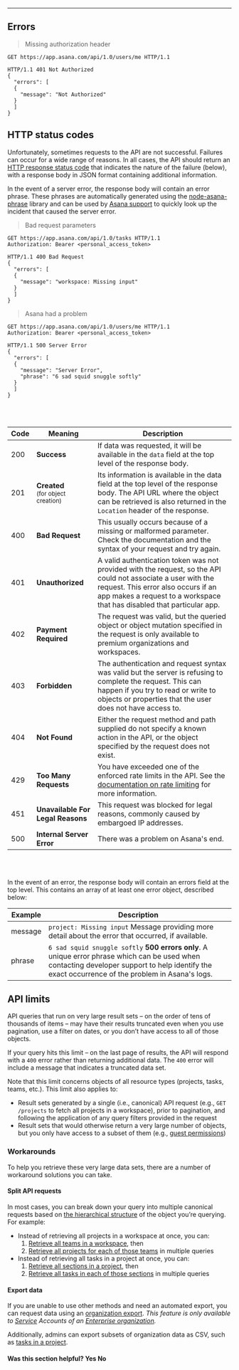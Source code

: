 <hr class="full-line">
<section>

# Errors

> Missing authorization header

```http
GET https://app.asana.com/api/1.0/users/me HTTP/1.1
```
```http
HTTP/1.1 401 Not Authorized
{
  "errors": [
  {
    "message": "Not Authorized"
  }
  ]
}
```

## HTTP status codes

Unfortunately, sometimes requests to the API are not successful. Failures can occur for a wide range of reasons. In all cases,
the API should return an [HTTP response status code](https://developer.mozilla.org/en-US/docs/Web/HTTP/Status) that indicates
the nature of the failure (below), with a response body in JSON format containing additional information.

In the event of a server error, the response body will contain an error phrase. These phrases are automatically generated
using the [node-asana-phrase](https://github.com/Asana/node-asana-phrase) library and can be used by [Asana support](https://asana.com/support)
to quickly look up the incident that caused the server error.

> Bad request parameters

```http
GET https://app.asana.com/api/1.0/tasks HTTP/1.1
Authorization: Bearer <personal_access_token>
```
```http
HTTP/1.1 400 Bad Request
{
  "errors": [
  {
    "message": "workspace: Missing input"
  }
  ]
}
```

> Asana had a problem

```http
GET https://app.asana.com/api/1.0/users/me HTTP/1.1
Authorization: Bearer <personal_access_token>
```
```http
HTTP/1.1 500 Server Error
{
  "errors": [
  {
    "message": "Server Error",
    "phrase": "6 sad squid snuggle softly"
  }
  ]
}
```
<br></br>

| Code | Meaning | Description |
|---|---|---|
| <span>200</span> | **Success** | If data was requested, it will be available in the `data` field at the top level of the response body. |
| <span>201</span> | **Created** <br> <small>(for object creation)</small> | Its information is available in the data field at the top level of the response body. The API URL where the object can be retrieved is also returned in the `Location` header of the response. |
| <span>400</span> | **Bad Request** | This usually occurs because of a missing or malformed parameter. Check the documentation and the syntax of your request and try again. |
| <span>401</span> | **Unauthorized** | A valid authentication token was not provided with the request, so the API could not associate a user with the request. This error also occurs if an app makes a request to a workspace that has disabled that particular app. |
| <span>402</span> | **Payment Required** | The request was valid, but the queried object or object mutation specified in the request is only available to premium organizations and workspaces. |
| <span>403</span> | **Forbidden** | The authentication and request syntax was valid but the server is refusing to complete the request. This can happen if you try to read or write to objects or properties that the user does not have access to. |
| <span>404</span> | **Not Found** | Either the request method and path supplied do not specify a known action in the API, or the object specified by the request does not exist. |
| <span>429</span> | **Too Many Requests** | You have exceeded one of the enforced rate limits in the API. See the [documentation on rate limiting](/docs/rate-limits) for more information. |
| <span>451</span> | **Unavailable For Legal Reasons** | This request was blocked for legal reasons, commonly caused by embargoed IP addresses. |
| <span>500</span> | **Internal Server Error** | There was a problem on Asana's end. |

<br></br>

In the event of an error, the response body will contain an errors field at the top level. This contains an array of at
least one error object, described below:

| Example | Description |
|---|---|
| message | `project: Missing input` Message providing more detail about the error that occurred, if available. |
| phrase | `6 sad squid snuggle softly` **500 errors only**. A unique error phrase which can be used when contacting developer support to help identify the exact occurrence of the problem in Asana's logs. |

## API limits

API queries that run on very large result sets – on the order of tens of thousands of items – may have their results truncated even when you use pagination, use a filter on dates, or you don’t have access to all of those objects. 

If your query hits this limit – on the last page of results, the API will respond with a `400` error rather than returning additional data. The `400` error will include a message that indicates a truncated data set.

Note that this limit concerns objects of all resource types (projects, tasks, teams, etc.). This limit also applies to:

* Result sets generated by a single (i.e., canonical) API request (e.g., `GET /projects` to fetch all projects in a workspace), prior to pagination, and following the application of any query filters provided in the request
* Result sets that would otherwise return a very large number of objects, but you only have access to a subset of them (e.g., [guest permissions](https://asana.com/guide/help/permissions/overview-permissions#gl-guest))

### Workarounds

To help you retrieve these very large data sets, there are a number of workaround solutions you can take.

#### Split API requests

In most cases, you can break down your query into multiple canonical requests based on [the hierarchical structure](/docs/object-hierarchy) of the object you’re querying. For example:

* Instead of retrieving all projects in a workspace at once, you can:
  1. [Retrieve all teams in a workspace](/docs/get-teams-in-a-workspace), then
  2. [Retrieve all projects for each of those teams](/docs/get-multiple-projects) in multiple queries
* Instead of retrieving all tasks in a project at once, you can: 
  1. [Retrieve all sections in a project](/docs/get-sections-in-a-project), then
  2. [Retrieve all tasks in each of those sections](/docs/get-tasks-from-a-section) in multiple queries

#### Export data

If you are unable to use other methods and need an automated export, you can request data using an [organization export](/docs/organization-exports). _This feature is only available to [Service](https://asana.com/guide/help/premium/service-accounts) Accounts of an [Enterprise organization](https://asana.com/enterprise)._

Additionally, admins can export subsets of organization data as CSV, such as [tasks in a project](https://blog.asana.com/2014/09/export-to-csv/).

<div>
  <div class="docs-developer-satisfaction-content">
      <h4>Was this section helpful? <a class="positiveFeedback-DevSatisfaction" style="cursor:pointer;">Yes </a><a class="negativeFeedback-DevSatisfaction" style="cursor:pointer;">No</a></h4>
  </div>
</div>

</section>
